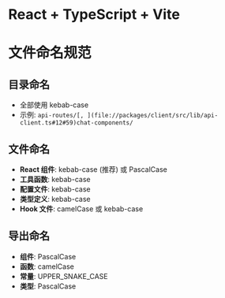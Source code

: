 # React + TypeScript + Vite

# 文件命名规范

## 目录命名

- 全部使用 kebab-case
- 示例: `api-routes/[, ](file://packages/client/src/lib/api-client.ts#12#59)chat-components/`

## 文件命名

- **React 组件**: kebab-case (推荐) 或 PascalCase
- **工具函数**: kebab-case
- **配置文件**: kebab-case
- **类型定义**: kebab-case
- **Hook 文件**: camelCase 或 kebab-case

## 导出命名

- **组件**: PascalCase
- **函数**: camelCase
- **常量**: UPPER_SNAKE_CASE
- **类型**: PascalCase
